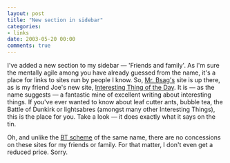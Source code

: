 ```yaml
---
layout: post
title: "New section in sidebar"
categories:
- links
date: 2003-05-20 00:00
comments: true
---
```


<p>I've added a new section to my sidebar &mdash; 'Friends and family'. As I'm sure the mentally agile among you have already guessed from the name, it's a place for links to sites run by people I know. So, <a href="http://www.artfall.co.uk">Mr. Bsag's</a> site is up there, as is my friend Joe's new site, <a href="http://itotd.com">Interesting Thing of the Day</a>. It is &mdash; as the name suggests &mdash; a fantastic mine of excellent writing about interesting things. If you've ever wanted to know about leaf cutter ants, bubble tea, the Battle of Dunkirk or lightsabres (amongst many other Interesting Things), this is the place for you. Take a look &mdash; it does exactly what it says on the tin.</p>

<p>Oh, and unlike the <a href="http://www.bt.com/fnf/index.jsp?showsub=account_management&showsub3=AM_Friends_&_Family&obsNoSee=Y&vStore=1120&obsPage=/at_home.jsp&obsType=LINK&obsOID=46369" title="BT Friends and Family information">BT scheme</a> of the same name, there are no concessions on these sites for my friends or family. For that matter, I don't even get a reduced price. Sorry.</p>


